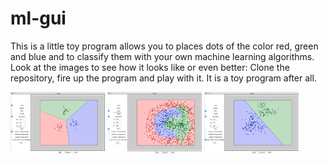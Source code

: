 # ml-gui
This is a little toy program allows you to places dots of the color red, green and blue and to classify them with your own machine learning algorithms. Look at the images to see how it looks like or even better: Clone the repository, fire up the program and play with it. It is a toy program after all.

<img src="https://github.com/munluk/ml-gui/blob/master/images/k-discriminant-classification.png" width="30%"></img>
<img src="https://github.com/munluk/ml-gui/blob/master/images/mlp_classification.png" width="30%"></img>
<img src="https://github.com/munluk/ml-gui/blob/master/images/soft-zero-one_classification.png" width="30%"></img>


